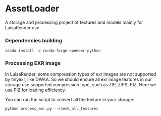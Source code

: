 # AssetLoader
A storage and processing project of textures and models mainly for LuisaRender use.

### Dependencies building
```
conda install -c conda-forge openexr-python
```

### Processing EXR image

 In LuisaRender, some compression types of exr images are not supported by tinyexr, like DWAA. So we should ensure all exr image textures in our storage use supported compression type, such as ZIP, ZIPS, PIZ. Here we use PIZ for loading efficiency.

You can run the script to convert all the texture in your storage:
```
python process_exr.py --check_all_textures
```